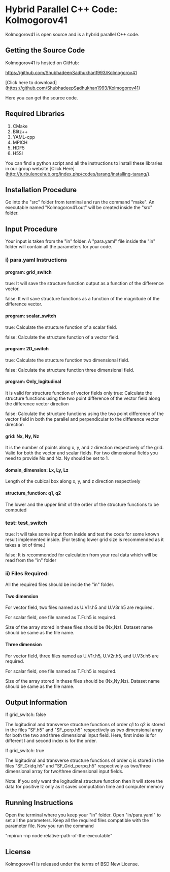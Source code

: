 # Hybrid Parallel C++ Code: Kolmogorov41

Kolmogorov41 is open source and is a hybrid parallel C++ code.
## Getting the Source Code

Kolmogorov41 is hosted on GitHub:

https://github.com/ShubhadeepSadhukhan1993/Kolmogorov41

[Click here to download] (https://github.com/ShubhadeepSadhukhan1993/Kolmogorov41)

Here you can get the source code.

## Required Libraries
1. CMake
2. Blitz++
3. YAML-cpp 
4. MPICH
5. HDF5
6. H5SI


You can find a python script and all the instructions to install these libraries in our group website [Click Here] (http://turbulencehub.org/index.php/codes/tarang/installing-tarang/).
##  Installation Procedure
Go into the "src" folder from terminal and run the command "make". An executable named "Kolmogorov41.out" will be created inside the "src" folder.

## Input Procedure
Your input is taken from the "in" folder. A "para.yaml" file inside the "in" folder will contain all the parameters for your code. 



### i) para.yaml Instructions

#### program: grid_switch
true:  It will save the structure function output as a function of the difference vector.
 
false: It will save structure functions as a function of the magnitude of the difference vector.
#### program: scalar_switch
true: Calculate the structure function of a scalar field. 

false: Calculate the structure function of a vector field. 

#### program: 2D_switch
true: Calculate the structure function two dimensional field. 

false: Calculate the structure function three dimensional field.

#### program: Only_logitudinal
It is valid for structure function of vector fields only
true: Calculate the structure functions using the two point difference of the vector field along the difference vector direction

false: Calculate the structure functions using the two point difference of the vector field in both the parallel and perpendicular to the difference vector direction

#### grid: Nx, Ny, Nz 
It is the number of points along x, y, and z direction respectively of the  grid. Valid for both the vector and scalar fields. 
For two dimensional fields you need to provide Nx and Nz. Ny should be set to 1.


#### domain_dimension: Lx, Ly, Lz
Length of the cubical box along x, y, and z direction respectively 


#### structure_function: q1, q2
The lower and the upper limit of the order of the structure functions to be computed

### test: test_switch
true: It will take some input from inside and test the code for some known result implemented inside. (For testing lower grid size is recommended as it takes a lot of time.)

false: It is recommended for calculation from your real data which will be read from the "in" folder

### ii) Files Required:
All the required files should be inside the "in" folder.
#### Two dimension
For vector field, two files named as U.V1r.h5 and U.V3r.h5 are required.

For scalar field, one file named as T.Fr.h5 is required.

Size of the array stored in these files should be (Nx,Nz). Dataset name should be same as the file name.
#### Three dimension
For vector field, three files named as U.V1r.h5, U.V2r.h5, and U.V3r.h5 are required.

For scalar field, one file named as T.Fr.h5 is required.

Size of the array stored in these files should be (Nx,Ny,Nz). Dataset name should be same as the file name.


## Output Information
If grid_switch: false

The logitudinal and transverse structure functions of order q1 to q2 is stored in the files "SF.h5" and "SF_perp.h5" respectively as two dimensional array for both the two and three dimensional input field. Here, first index is for different l and second index is for the order.

If grid_switch: true

The logitudinal and transverse structure functions of order q is stored in the files "SF_Gridq.h5" and "SF_Grid_perpq.h5" respectively as two/three dimensional array for two/three dimensional input fields. 

Note: If you only want the logitudinal structure function then it will store the data for positive lz only as it saves computation time and computer memory


## Running Instructions
Open the terminal where you keep your "in" folder. Open "in/para.yaml" to set all the parameters. Keep all the required files compatible with the parameter file. Now  you run the command

"mpirun -np node relative-path-of-the-executable"




## License

Kolmogorov41 is released under the terms of BSD New License.

